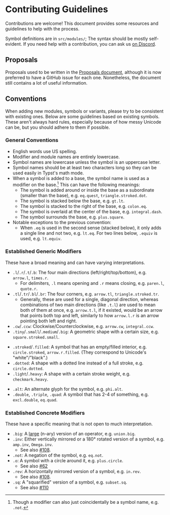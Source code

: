 # Contributing Guidelines
Contributions are welcome! This document provides some resources and guidelines to help with the process.

Symbol definitions are in `src/modules/`; The syntax should be mostly self-evident.
If you need help with a contribution, you can ask us [on Discord](https://discord.com/channels/1054443721975922748/1277628305142452306).

## Proposals
Proposals used to be written in the [Proposals document](https://typst.app/project/riXtMSim5zLCo7DWngIFbT),
although it is now preferred to have a GitHub issue for each one.
Nonetheless, the document still contains a lot of useful information.

## Conventions
When adding new modules, symbols or variants, please try to be consistent with
existing ones. Below are some guidelines based on existing symbols. These aren't
always hard rules, especially because of how messy Unicode can be, but you should
adhere to them if possible.

### General Conventions
- English words use US spelling.
- Modifier and module names are entirely lowercase.
- Symbol names are lowercase unless the symbol is an uppercase letter.
- Symbol names should be at least two characters long so they can be used easily in Typst's math mode.
- When a symbol is added to a base, the symbol name is used as a modifier on the base.[^modifname]
	This can have the following meanings:
	- The symbol is added around or inside the base as a subordinate (smaller than the base),
		e.g. `eq.quest`, `triangle.stroked.dot`.
	- The symbol is stacked below the base, e.g. `gt.lt`.
	- The symbol is stacked to the right of the base, e.g. `colon.eq`.
	- The symbol is overlaid at the center of the base, e.g. `integral.dash`.
	- The symbol surrounds the base, e.g. `plus.square`.
- Notable exceptions to the previous convention:
	- When `.eq` is used in the second sense (stacked below), it only adds a single line and not two,
		e.g. `lt.eq`. For two lines below, `.equiv` is used, e.g. `lt.equiv`.

[^modifname]: Though a modifier can also just coincidentally be a symbol name, e.g. `.not`.

### Established Generic Modifiers
These have a broad meaning and can have varying interpretations.
<!-- Geometry -->
- `.l`/`.r`/`.t`/`.b`: The four main directions (left/right/top/bottom), e.g. `arrow.l`, `times.r`.
	- For delimiters, `.l` means opening and `.r` means closing, e.g. `paren.l`, `quote.r`.
- `.tl`/`.tr`/`.bl`/`.br`: The four corners, e.g. `arrow.tl`, `triangle.stroked.tr`.
	- Generally, these are used for a single, diagonal direction,
		whereas combinations of two main directions (like `.t.l`) are used to mean both of them at once,
		e.g. `arrow.t.l`, if it existed, would be an arrow that points both top and left,
		similarly to how `arrow.l.r` is an arrow pointing both left and right.
- `.cw`/`.ccw`: Clockwise/Counterclockwise, e.g. `arrow.cw`, `integral.ccw`.
- `.tiny`/`.small`/`.medium`/`.big`: A geometric shape with a certain size, e.g. `square.stroked.small`.
<!-- Strokes -->
- `.stroked`/`.filled`: A symbol that has an empty/filled interior, e.g. `circle.stroked`, `arrow.r.filled`.
	(They correspond to Unicode's "white"/"black".)
- `.dotted`: A shape with a dotted line instead of a full stroke, e.g. `circle.dotted`.
- `.light`/`.heavy`: A shape with a certain stroke weight, e.g. `checkmark.heavy`.
<!-- Other (in alphabetic order) -->
- `.alt`: An alternate glyph for the symbol, e.g. `phi.alt`.
- `.double`, `.triple`, `.quad`: A symbol that has 2-4 of something, e.g. `excl.double`, `eq.quad`.

### Established Concrete Modifiers
These have a specific meaning that is not open to much interpretation.
<!-- (in alphabetic order) -->
- `.big`: A [large](https://www.unicode.org/Public/math/latest/MathClassEx-15.html) (n-ary) version
	of an operator, e.g. `union.big`.
- `.inv`: Either vertically mirrored or a 180° rotated version of a symbol, e.g. `amp.inv`, `Omega.inv`.
	- See also [#108](https://github.com/typst/codex/issues/108).
- `.not`: A negation of the symbol, e.g. `eq.not`.
- `.o`: A symbol with a circle around it, e.g. `plus.circle`.
	- See also [#62](https://github.com/typst/codex/pull/62)
- `.rev`: A horizontally mirrored version of a symbol, e.g. `in.rev`.
	- See also [#108](https://github.com/typst/codex/issues/108).
- `.sq`: A "squarified" version of a symbol, e.g. `subset.sq`.
	- See also [#110](https://github.com/typst/codex/pull/110)
